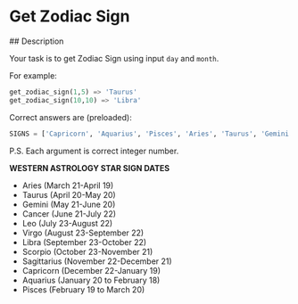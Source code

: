 # Get Zodiac Sign

## Description

Your task is to get Zodiac Sign using input `day` and `month`.

For example:

```python
get_zodiac_sign(1,5) => 'Taurus'
get_zodiac_sign(10,10) => 'Libra'
```

Correct answers are (preloaded):

```python
SIGNS = ['Capricorn', 'Aquarius', 'Pisces', 'Aries', 'Taurus', 'Gemini', 'Cancer', 'Leo', 'Virgo', 'Libra', 'Scorpio', 'Sagittarius']
```

P.S. Each argument is correct integer number.

**WESTERN ASTROLOGY STAR SIGN DATES**

* Aries (March 21-April 19)
* Taurus (April 20-May 20)
* Gemini (May 21-June 20)
* Cancer (June 21-July 22)
* Leo (July 23-August 22)
* Virgo (August 23-September 22)
* Libra (September 23-October 22)
* Scorpio (October 23-November 21)
* Sagittarius (November 22-December 21)
* Capricorn (December 22-January 19)
* Aquarius (January 20 to February 18)
* Pisces (February 19 to March 20)
